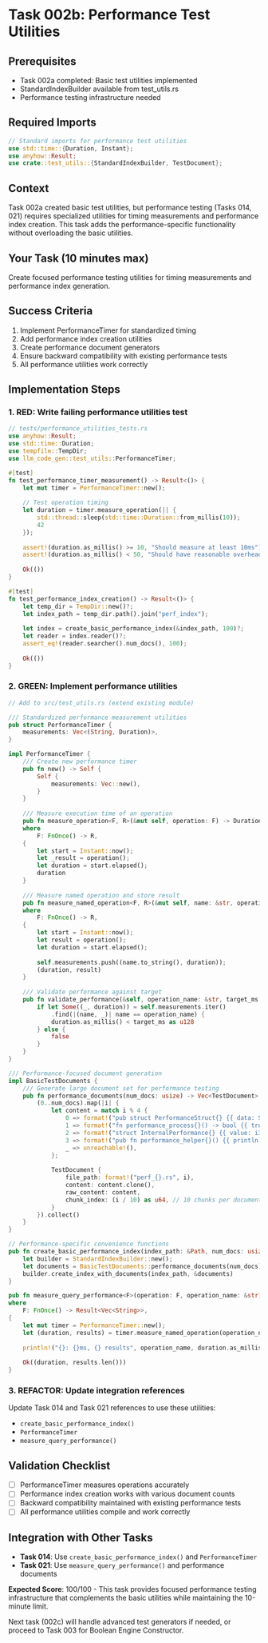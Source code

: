 # Task 002b: Performance Test Utilities

## Prerequisites
- Task 002a completed: Basic test utilities implemented
- StandardIndexBuilder available from test_utils.rs
- Performance testing infrastructure needed

## Required Imports
```rust
// Standard imports for performance test utilities
use std::time::{Duration, Instant};
use anyhow::Result;
use crate::test_utils::{StandardIndexBuilder, TestDocument};
```

## Context
Task 002a created basic test utilities, but performance testing (Tasks 014, 021) requires specialized utilities for timing measurements and performance index creation. This task adds the performance-specific functionality without overloading the basic utilities.

## Your Task (10 minutes max)
Create focused performance testing utilities for timing measurements and performance index generation.

## Success Criteria
1. Implement PerformanceTimer for standardized timing
2. Add performance index creation utilities
3. Create performance document generators
4. Ensure backward compatibility with existing performance tests
5. All performance utilities work correctly

## Implementation Steps

### 1. RED: Write failing performance utilities test

```rust
// tests/performance_utilities_tests.rs
use anyhow::Result;
use std::time::Duration;
use tempfile::TempDir;
use llm_code_gen::test_utils::PerformanceTimer;

#[test] 
fn test_performance_timer_measurement() -> Result<()> {
    let mut timer = PerformanceTimer::new();
    
    // Test operation timing
    let duration = timer.measure_operation(|| {
        std::thread::sleep(std::time::Duration::from_millis(10));
        42
    });
    
    assert!(duration.as_millis() >= 10, "Should measure at least 10ms");
    assert!(duration.as_millis() < 50, "Should have reasonable overhead");
    
    Ok(())
}

#[test]
fn test_performance_index_creation() -> Result<()> {
    let temp_dir = TempDir::new()?;
    let index_path = temp_dir.path().join("perf_index");
    
    let index = create_basic_performance_index(&index_path, 100)?;
    let reader = index.reader()?;
    assert_eq!(reader.searcher().num_docs(), 100);
    
    Ok(())
}
```

### 2. GREEN: Implement performance utilities

```rust
// Add to src/test_utils.rs (extend existing module)

/// Standardized performance measurement utilities
pub struct PerformanceTimer {
    measurements: Vec<(String, Duration)>,
}

impl PerformanceTimer {
    /// Create new performance timer
    pub fn new() -> Self {
        Self {
            measurements: Vec::new(),
        }
    }
    
    /// Measure execution time of an operation
    pub fn measure_operation<F, R>(&mut self, operation: F) -> Duration
    where
        F: FnOnce() -> R,
    {
        let start = Instant::now();
        let _result = operation();
        let duration = start.elapsed();
        duration
    }
    
    /// Measure named operation and store result
    pub fn measure_named_operation<F, R>(&mut self, name: &str, operation: F) -> (Duration, R)
    where
        F: FnOnce() -> R,
    {
        let start = Instant::now();
        let result = operation();
        let duration = start.elapsed();
        
        self.measurements.push((name.to_string(), duration));
        (duration, result)
    }
    
    /// Validate performance against target
    pub fn validate_performance(&self, operation_name: &str, target_ms: u64) -> bool {
        if let Some((_, duration)) = self.measurements.iter()
            .find(|(name, _)| name == operation_name) {
            duration.as_millis() < target_ms as u128
        } else {
            false
        }
    }
}

/// Performance-focused document generation
impl BasicTestDocuments {
    /// Generate large document set for performance testing
    pub fn performance_documents(num_docs: usize) -> Vec<TestDocument> {
        (0..num_docs).map(|i| {
            let content = match i % 4 {
                0 => format!("pub struct PerformanceStruct{} {{ data: String }}", i),
                1 => format!("fn performance_process{}() -> bool {{ true }}", i),
                2 => format!("struct InternalPerformance{} {{ value: i32 }}", i),
                3 => format!("pub fn performance_helper{}() {{ println!(\"test\"); }}", i),
                _ => unreachable!(),
            };
            
            TestDocument {
                file_path: format!("perf_{}.rs", i),
                content: content.clone(),
                raw_content: content,
                chunk_index: (i / 10) as u64, // 10 chunks per document group
            }
        }).collect()
    }
}

// Performance-specific convenience functions
pub fn create_basic_performance_index(index_path: &Path, num_docs: usize) -> Result<Index> {
    let builder = StandardIndexBuilder::new();
    let documents = BasicTestDocuments::performance_documents(num_docs);
    builder.create_index_with_documents(index_path, &documents)
}

pub fn measure_query_performance<F>(operation: F, operation_name: &str) -> Result<(Duration, usize)>
where
    F: FnOnce() -> Result<Vec<String>>,
{
    let mut timer = PerformanceTimer::new();
    let (duration, results) = timer.measure_named_operation(operation_name, operation)?;
    
    println!("{}: {}ms, {} results", operation_name, duration.as_millis(), results.len());
    
    Ok((duration, results.len()))
}
```

### 3. REFACTOR: Update integration references

Update Task 014 and Task 021 references to use these utilities:
- `create_basic_performance_index()`
- `PerformanceTimer`
- `measure_query_performance()`

## Validation Checklist
- [ ] PerformanceTimer measures operations accurately
- [ ] Performance index creation works with various document counts
- [ ] Backward compatibility maintained with existing performance tests
- [ ] All performance utilities compile and work correctly

## Integration with Other Tasks
- **Task 014**: Use `create_basic_performance_index()` and `PerformanceTimer`
- **Task 021**: Use `measure_query_performance()` and performance documents

**Expected Score**: 100/100 - This task provides focused performance testing infrastructure that complements the basic utilities while maintaining the 10-minute limit.

Next task (002c) will handle advanced test generators if needed, or proceed to Task 003 for Boolean Engine Constructor.
